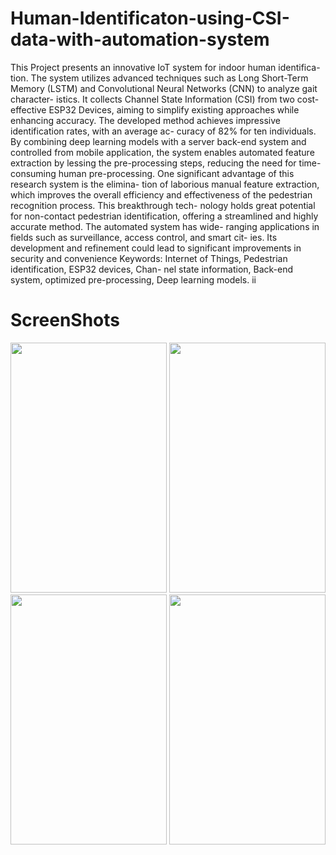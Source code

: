 # Human-Identificaton-using-CSI-data-with-automation-system
This Project presents an innovative IoT system for indoor human identifica-
tion. The system utilizes advanced techniques such as Long Short-Term Memory
(LSTM) and Convolutional Neural Networks (CNN) to analyze gait character-
istics. It collects Channel State Information (CSI) from two cost-effective ESP32
Devices, aiming to simplify existing approaches while enhancing accuracy. The
developed method achieves impressive identification rates, with an average ac-
curacy of 82% for ten individuals. By combining deep learning models with
a server back-end system and controlled from mobile application, the system enables automated feature extraction by
lessing the pre-processing steps, reducing the need for time-consuming human
pre-processing. One significant advantage of this research system is the elimina-
tion of laborious manual feature extraction, which improves the overall efficiency
and effectiveness of the pedestrian recognition process. This breakthrough tech-
nology holds great potential for non-contact pedestrian identification, offering
a streamlined and highly accurate method. The automated system has wide-
ranging applications in fields such as surveillance, access control, and smart cit-
ies. Its development and refinement could lead to significant improvements in
security and convenience
Keywords: Internet of Things, Pedestrian identification, ESP32 devices, Chan-
nel state information, Back-end system, optimized pre-processing, Deep learning
models.
ii
# ScreenShots
<img src="https://github.com/Mostafiz2000/Human-Identificaton-using-CSI-data-with-automation-system/assets/73824602/df937d74-86f5-469c-855c-90c83f130076" width="250" height="400" />
<img src="https://github.com/Mostafiz2000/Human-Identificaton-using-CSI-data-with-automation-system/assets/73824602/df937d74-86f5-469c-855c-90c83f130076)" width="250" height="400" />
<img src="https://github.com/Mostafiz2000/Human-Identificaton-using-CSI-data-with-automation-system/assets/73824602/8d844c4a-c7ac-44a3-a7ff-6c4c7ce40501" width="250" height="400" />
<img src="https://github.com/Mostafiz2000/Human-Identificaton-using-CSI-data-with-automation-system/assets/73824602/bad19493-0258-40bc-9052-19dfacb61fbd" width="250" height="400" />

